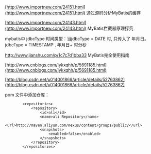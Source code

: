 [http://www.importnew.com/24151.html](http://www.importnew.com/24151.html)   通过源码分析MyBatis的缓存

[http://www.importnew.com/24143.html](http://www.importnew.com/24143.html)   MyBatis拦截器原理探究





mybatis中 jdbcType 时间类型：当jdbcType = DATE 时, 只传入了 年月日。jdbcType = TIMESTAMP ,  年月日+ 时分秒

http://www.jianshu.com/p/1c7c7d1bba33   MyBatis完全使用指南

[http://www.cnblogs.com/lykxqhh/p/5691185.html](http://www.cnblogs.com/lykxqhh/p/5691185.html)

[http://blog.csdn.net/u014001866/article/details/52763862](http://blog.csdn.net/u014001866/article/details/52763862)

pom 文件中添加仓库：

```
        <repositories>
            <repository>
                <id>ali</id>
                <name>ali Repository</name>
                <url>http://maven.aliyun.com/nexus/content/groups/public/</url>
                <snapshots>
                    <enabled>false</enabled>
                </snapshots>
            </repository>
        </repositories>
```



